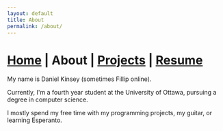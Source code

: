 ```yaml
---
layout: default
title: About
permalink: /about/
---
```


# [Home](index.markdown) | About | [Projects](projects.markdown) | [Resume](my-resume.markdown)

My name is Daniel Kinsey (sometimes Fillip online).

Currently, I'm a fourth year student at the University of Ottawa, pursuing a
degree in computer science.

I mostly spend my free time with my programming projects, my guitar, or learning
Esperanto.
